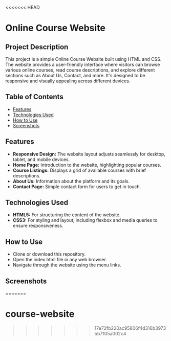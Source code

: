 <<<<<<< HEAD
# Online Course Website

## Project Description
This project is a simple Online Course Website built using HTML and CSS. The website provides a user-friendly interface where visitors can browse various online courses, read course descriptions, and explore different sections such as About Us, Contact, and more. It's designed to be responsive and visually appealing across different devices.

## Table of Contents
- [Features](#Features)
- [Technologies Used](#Technologies-Used)
- [How to Use](#How-to-Use)
- [Screenshots](#Screenshots)

## Features
- **Responsive Design:** The website layout adjusts seamlessly for desktop, tablet, and mobile devices.
- **Home Page:** Introduction to the website, highlighting popular courses.
- **Course Listings:** Displays a grid of available courses with brief descriptions.
- **About Us:** Information about the platform and its goals.
- **Contact Page:** Simple contact form for users to get in touch.

## Technologies Used
- **HTML5:** For structuring the content of the website.
- **CSS3:** For styling and layout, including flexbox and media queries to ensure responsiveness.

## How to Use
- Clone or download this repository.
- Open the index.html file in any web browser.
- Navigate through the website using the menu links.

## Screenshots
=======
# course-website
>>>>>>> 17e72fb220ac95806f4d316b3973bb7105a002c4
